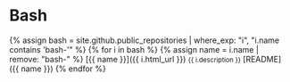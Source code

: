 # Bash

{% assign bash = site.github.public_repositories | where_exp: "i", "i.name contains 'bash-'" %}
{% for i in bash %}
  {% assign name = i.name | remove: "bash-" %}
  <span class="block">[{{ name }}]({{ i.html_url }})</span>
  <span class="block"><small>{{ i.description }}</small></span>
  <span class="block">[README]({{ name }})</span>
{% endfor %}
